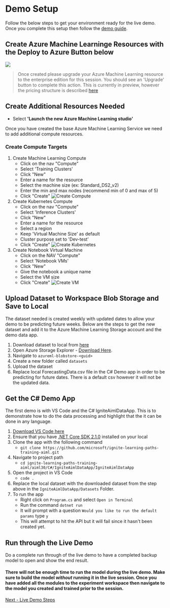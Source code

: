 # Demo Setup
Follow the below steps to get your environment ready for the live demo. Once you complete this setup then follow the [demo guide](demoguide.md).

## Create Azure Machine Learninge Resources with the Deploy to Azure Button below
<a href="https://portal.azure.com/#create/Microsoft.Template/uri/https%3A%2F%2Fraw.githubusercontent.com%2Fcassieview%2Fignite-learning-paths-training-aiml%2Fmaster%2Faiml30%2Fdeploy.json" rel="nofollow">
 <img src="https://camo.githubusercontent.com/9285dd3998997a0835869065bb15e5d500475034/687474703a2f2f617a7572656465706c6f792e6e65742f6465706c6f79627574746f6e2e706e67" data-canonical-src="http://azuredeploy.net/deploybutton.png" style="max-width:100%;">
</a>

> Once created please upgrade your Azure Machine Learning resource to the enterprise edition for this session. You should see an 'Upgrade' button to complete this action. This is currently in preview, however the pricing structure is described [here](https://azure.microsoft.com/en-us/pricing/details/machine-learning/)

## Create Additional Resources Needed

* Select **'Launch the new Azure Machine Learning studio'**

Once you have created the base Azure Machine Learning Service we need to add additional compute resources.
### Create Compute Targets
1. Create Machine Learning Compute
    * Click on the nav "Compute"
    * Select 'Training Clusters'
    * Click "New"
    * Enter a name for the resource
    * Select the machine size (ex: Standard_DS2_v2)
    * Enter the min and max nodes (recommend min of 0 and max of 5)
    * Click "Create"
    ![Create Compute](https://globaleventcdn.blob.core.windows.net/assets/aiml/aiml30/CreateMlCompute.gif)
2. Create Kubernetes Compute
    * Click on the nav "Compute"
    * Select 'Inference Clusters'
    * Click "New"
    * Enter a name for the resource
    * Select a region
    * Keep 'Virtual Machine Size' as default
    * Cluster purpose set to 'Dev-test'
    * Click "Create"
    ![Create Kubernetes](https://globaleventcdn.blob.core.windows.net/assets/aiml/aiml30/CreateKubService.gif)
3. Create Notebook Virtual Machine
    * Click on the NAV "Compute"
    * Select 'Notebook VMs'
    * Click "New"
    * Give the notebook a unique name
    * Select the VM size
    * Click "Create"
    ![Create VM](https://globaleventcdn.blob.core.windows.net/assets/aiml/aiml30/CreateNotebookVM.gif)


## Upload Dataset to Workspace Blob Storage and Save to Local
The dataset needed is created weekly with updated dates to allow your demo to be predicting future weeks. Below are the steps to get the new dataset and add it to the Azure Machine Learning Storage account and the demo data app.

1. Download dataset to local from [here](https://globaleventcdn.blob.core.windows.net/assets/aiml/aiml30/datasets/ForecastingData.csv)
2. Open Azure Storage Explorer - [Download Here](https://azure.microsoft.com/en-us/features/storage-explorer/).
3. Navigate to `azureml-blobstore-<guid>`
4. Create a new folder called `datasets`
5. Upload the dataset
6. Replace local ForecastingData.csv file in the C# Demo app in order to be predicting for future dates. There is a default csv however it will not be the updated data.

## Get the C# Demo App
The first demo is with VS Code and the C# IgniteAimlDataApp. This is to demonstrate how to do the data processing and highlight that the it can be done in any language.

1. [Download VS Code here](https://code.visualstudio.com/download)
2. Ensure that you have [.NET Core SDK 2.1.0](https://dotnet.microsoft.com/download/dotnet-core/2.1) installed on your local
3. Clone the app with the following command
    * `git clone https://github.com/microsoft/ignite-learning-paths-training-aiml.git`
4. Navigate to project path
    * `cd ignite-learning-paths-training-aiml/aiml30/C#/IgniteAimlDataApp/IgniteAimlDataApp`
5. Open the project in VS Code
    * `code .`
6. Replace the local dataset with the downloaded dataset from the step above in the `IgniteAimlDataApp/Datasets` Folder.
7. To run the app
    * Right click on `Program.cs` and select `Open in Terminal`
    * Run the command `dotnet run`
    * It will prompt with a question `Would you like to run the default params` type `y`
    * This will attempt to hit the API but it will fail since it hasn't been created yet.

## Run through the Live Demo
Do a complete run through of the live demo to have a completed backup model to open and show the end result.

#### There will not be enough time to run the model during the live demo. Make sure to build the model _without_ running it in the live session. Once you have added all the modules to the experiment workspace then navigate to the model you created and trained prior to the session.

[Next - Live Demo Steps](demoguide.md)
